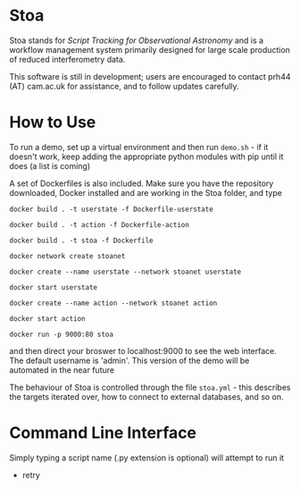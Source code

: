 # Stoa

Stoa stands for *Script Tracking for Observational Astronomy* and is a workflow management system primarily designed for large scale production of reduced interferometry data. 

This software is still in development; users are encouraged to contact prh44 (AT) cam.ac.uk for assistance, and to follow updates carefully.

# How to Use

To run a demo, set up a virtual environment and then run `demo.sh` - if it doesn't work, keep adding the appropriate python modules with pip until it does (a list is coming)
 
A set of Dockerfiles is also included. Make sure you have the repository downloaded, Docker installed and are working in the Stoa folder, and type

`docker build . -t userstate -f Dockerfile-userstate`

`docker build . -t action -f Dockerfile-action`

`docker build . -t stoa -f Dockerfile`

`docker network create stoanet`

`docker create --name userstate --network stoanet userstate`

`docker start userstate`

`docker create --name action --network stoanet action`

`docker start action`

`docker run -p 9000:80 stoa`

and then direct your broswer to localhost:9000 to see the web interface. The default username is 'admin'. This version of the demo will be automated in the near future

The behaviour of Stoa is controlled through the file `stoa.yml` - this describes the targets iterated over, how to connect to external databases, and so on.

# Command Line Interface

Simply typing a script name (.py extension is optional) will attempt to run it

* retry <script> - Will run the script specified on all previously failed targets
* clean - Removes the process table, so no flagged or failed targets will be listed
* flag - Manually flags a target
* unflag - Manually unflags a target
* run <script> - Will run the script on all flagged targets
* list - Will list all flagged and all failed targets
* flagged - Will list all flagged targets
* failed - Will list all failed targets
* env - Will display all current options
* set <option> - Will change the value of the specified option
* help - Lists commands and scripts available

# Script Construction

In order to be used by Stoa, a script needs to have `# +` at some point in the file on a single line.
This character combination tells Stoa a command is meant for it. Other commands include

* `# + target <folder name>` - when crawling throught he file system, this is the name of the folder in which
Stoa executes the script. This can be set within Stoa as well
* `# + root` - disables file system crawling, and simply executes the program once in the root directory of the project

